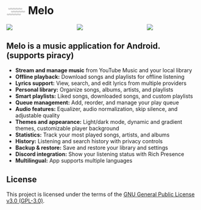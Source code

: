 # <img src="app/src/main/res/melo.png" alt="Melo Logo" height="20" style="vertical-align: middle;"> Melo

<div style="display: flex; justify-content: center; gap: 50px;">
  <img src="https://github.com/user-attachments/assets/8d10d789-0f15-4448-9654-068436481d55" width="230" />
  <img src="https://github.com/user-attachments/assets/745f7a34-f993-4a88-9681-6060144c02a8" width="230" />
  <img src="https://github.com/user-attachments/assets/0215f250-c313-4175-8d0b-013c4c7bcc7d" width="230" />
</div>


## Melo is a music application for Android. (supports piracy)

- **Stream and manage music** from YouTube Music and your local library
- **Offline playback:** Download songs and playlists for offline listening
- **Lyrics support:** View, search, and edit lyrics from multiple providers
- **Personal library:** Organize songs, albums, artists, and playlists
- **Smart playlists:** Liked songs, downloaded songs, and custom playlists
- **Queue management:** Add, reorder, and manage your play queue
- **Audio features:** Equalizer, audio normalization, skip silence, and adjustable quality
- **Themes and appearance:** Light/dark mode, dynamic and gradient themes, customizable player background
- **Statistics:** Track your most played songs, artists, and albums
- **History:** Listening and search history with privacy controls
- **Backup & restore:** Save and restore your library and settings
- **Discord integration:** Show your listening status with Rich Presence
- **Multilingual:** App supports multiple languages

## License

This project is licensed under the terms of the [GNU General Public License v3.0 (GPL-3.0)](LICENSE).

